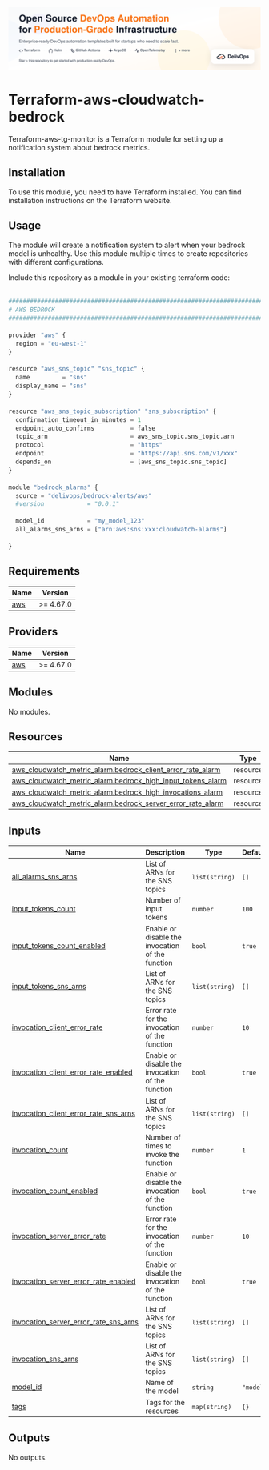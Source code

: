 [![DelivOps banner](https://raw.githubusercontent.com/delivops/.github/main/images/banner.png?raw=true)](https://delivops.com)

# Terraform-aws-cloudwatch-bedrock

Terraform-aws-tg-monitor is a Terraform module for setting up a notification system about bedrock metrics.

## Installation

To use this module, you need to have Terraform installed. You can find installation instructions on the Terraform website.

## Usage

The module will create a notification system to alert when your bedrock model is unhealthy.
Use this module multiple times to create repositories with different configurations.

Include this repository as a module in your existing terraform code:

```python

################################################################################
# AWS BEDROCK
################################################################################

provider "aws" {
  region = "eu-west-1"
}

resource "aws_sns_topic" "sns_topic" {
  name         = "sns"
  display_name = "sns"
}

resource "aws_sns_topic_subscription" "sns_subscription" {
  confirmation_timeout_in_minutes = 1
  endpoint_auto_confirms          = false
  topic_arn                       = aws_sns_topic.sns_topic.arn
  protocol                        = "https"
  endpoint                        = "https://api.sns.com/v1/xxx"
  depends_on                      = [aws_sns_topic.sns_topic]
}

module "bedrock_alarms" {
  source = "delivops/bedrock-alerts/aws"
  #version            = "0.0.1"

  model_id            = "my_model_123"
  all_alarms_sns_arns = ["arn:aws:sns:xxx:cloudwatch-alarms"]

}

```

<!-- BEGIN_TF_DOCS -->
## Requirements

| Name | Version |
|------|---------|
| <a name="requirement_aws"></a> [aws](#requirement\_aws) | >= 4.67.0 |

## Providers

| Name | Version |
|------|---------|
| <a name="provider_aws"></a> [aws](#provider\_aws) | >= 4.67.0 |

## Modules

No modules.

## Resources

| Name | Type |
|------|------|
| [aws_cloudwatch_metric_alarm.bedrock_client_error_rate_alarm](https://registry.terraform.io/providers/hashicorp/aws/latest/docs/resources/cloudwatch_metric_alarm) | resource |
| [aws_cloudwatch_metric_alarm.bedrock_high_input_tokens_alarm](https://registry.terraform.io/providers/hashicorp/aws/latest/docs/resources/cloudwatch_metric_alarm) | resource |
| [aws_cloudwatch_metric_alarm.bedrock_high_invocations_alarm](https://registry.terraform.io/providers/hashicorp/aws/latest/docs/resources/cloudwatch_metric_alarm) | resource |
| [aws_cloudwatch_metric_alarm.bedrock_server_error_rate_alarm](https://registry.terraform.io/providers/hashicorp/aws/latest/docs/resources/cloudwatch_metric_alarm) | resource |

## Inputs

| Name | Description | Type | Default | Required |
|------|-------------|------|---------|:--------:|
| <a name="input_all_alarms_sns_arns"></a> [all\_alarms\_sns\_arns](#input\_all\_alarms\_sns\_arns) | List of ARNs for the SNS topics | `list(string)` | `[]` | no |
| <a name="input_input_tokens_count"></a> [input\_tokens\_count](#input\_input\_tokens\_count) | Number of input tokens | `number` | `100` | no |
| <a name="input_input_tokens_count_enabled"></a> [input\_tokens\_count\_enabled](#input\_input\_tokens\_count\_enabled) | Enable or disable the invocation of the function | `bool` | `true` | no |
| <a name="input_input_tokens_sns_arns"></a> [input\_tokens\_sns\_arns](#input\_input\_tokens\_sns\_arns) | List of ARNs for the SNS topics | `list(string)` | `[]` | no |
| <a name="input_invocation_client_error_rate"></a> [invocation\_client\_error\_rate](#input\_invocation\_client\_error\_rate) | Error rate for the invocation of the function | `number` | `10` | no |
| <a name="input_invocation_client_error_rate_enabled"></a> [invocation\_client\_error\_rate\_enabled](#input\_invocation\_client\_error\_rate\_enabled) | Enable or disable the invocation of the function | `bool` | `true` | no |
| <a name="input_invocation_client_error_rate_sns_arns"></a> [invocation\_client\_error\_rate\_sns\_arns](#input\_invocation\_client\_error\_rate\_sns\_arns) | List of ARNs for the SNS topics | `list(string)` | `[]` | no |
| <a name="input_invocation_count"></a> [invocation\_count](#input\_invocation\_count) | Number of times to invoke the function | `number` | `1` | no |
| <a name="input_invocation_count_enabled"></a> [invocation\_count\_enabled](#input\_invocation\_count\_enabled) | Enable or disable the invocation of the function | `bool` | `true` | no |
| <a name="input_invocation_server_error_rate"></a> [invocation\_server\_error\_rate](#input\_invocation\_server\_error\_rate) | Error rate for the invocation of the function | `number` | `10` | no |
| <a name="input_invocation_server_error_rate_enabled"></a> [invocation\_server\_error\_rate\_enabled](#input\_invocation\_server\_error\_rate\_enabled) | Enable or disable the invocation of the function | `bool` | `true` | no |
| <a name="input_invocation_server_error_rate_sns_arns"></a> [invocation\_server\_error\_rate\_sns\_arns](#input\_invocation\_server\_error\_rate\_sns\_arns) | List of ARNs for the SNS topics | `list(string)` | `[]` | no |
| <a name="input_invocation_sns_arns"></a> [invocation\_sns\_arns](#input\_invocation\_sns\_arns) | List of ARNs for the SNS topics | `list(string)` | `[]` | no |
| <a name="input_model_id"></a> [model\_id](#input\_model\_id) | Name of the model | `string` | `"model"` | no |
| <a name="input_tags"></a> [tags](#input\_tags) | Tags for the resources | `map(string)` | `{}` | no |

## Outputs

No outputs.
<!-- END_TF_DOCS -->
